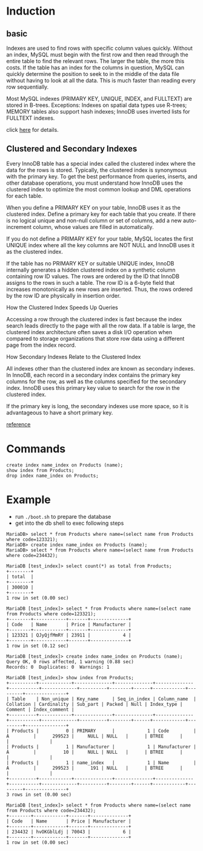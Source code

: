 # Induction

## basic

Indexes are used to find rows with specific column values quickly. Without an index, MySQL must begin with the first row and then read through the entire table to find the relevant rows. The larger the table, the more this costs. If the table has an index for the columns in question, MySQL can quickly determine the position to seek to in the middle of the data file without having to look at all the data. This is much faster than reading every row sequentially.

Most MySQL indexes (PRIMARY KEY, UNIQUE, INDEX, and FULLTEXT) are stored in B-trees. Exceptions: Indexes on spatial data types use R-trees; MEMORY tables also support hash indexes; InnoDB uses inverted lists for FULLTEXT indexes.

click [here](https://dev.mysql.com/doc/refman/5.7/en/mysql-indexes.html) for details.

## Clustered and Secondary Indexes

Every InnoDB table has a special index called the clustered index where the data for the rows is stored. Typically, the clustered index is synonymous with the primary key. To get the best performance from queries, inserts, and other database operations, you must understand how InnoDB uses the clustered index to optimize the most common lookup and DML operations for each table.

When you define a PRIMARY KEY on your table, InnoDB uses it as the clustered index. Define a primary key for each table that you create. If there is no logical unique and non-null column or set of columns, add a new auto-increment column, whose values are filled in automatically.

If you do not define a PRIMARY KEY for your table, MySQL locates the first UNIQUE index where all the key columns are NOT NULL and InnoDB uses it as the clustered index.

If the table has no PRIMARY KEY or suitable UNIQUE index, InnoDB internally generates a hidden clustered index on a synthetic column containing row ID values. The rows are ordered by the ID that InnoDB assigns to the rows in such a table. The row ID is a 6-byte field that increases monotonically as new rows are inserted. Thus, the rows ordered by the row ID are physically in insertion order.

How the Clustered Index Speeds Up Queries

Accessing a row through the clustered index is fast because the index search leads directly to the page with all the row data. If a table is large, the clustered index architecture often saves a disk I/O operation when compared to storage organizations that store row data using a different page from the index record.

How Secondary Indexes Relate to the Clustered Index

All indexes other than the clustered index are known as secondary indexes. In InnoDB, each record in a secondary index contains the primary key columns for the row, as well as the columns specified for the secondary index. InnoDB uses this primary key value to search for the row in the clustered index.

If the primary key is long, the secondary indexes use more space, so it is advantageous to have a short primary key.

[reference](https://dev.mysql.com/doc/refman/5.7/en/innodb-index-types.html)


# Commands
```
create index name_index on Products (name);
show index from Products;
drop index name_index on Products;
```

# Example

- run `./boot.sh` to prepare the database
- get into the db shell to exec following steps

```
MariaDB> select * from Products where name=(select name from Products where code=123321);
MariaDB> create index name_index on Products (name);
MariaDB> select * from Products where name=(select name from Products where code=234432);
```


```
MariaDB [test_index]> select count(*) as total from Products;
+--------+
| total  |
+--------+
| 300010 |
+--------+
1 row in set (0.00 sec)

MariaDB [test_index]> select * from Products where name=(select name from Products where code=123321);
+--------+------------+-------+--------------+
| Code   | Name       | Price | Manufacturer |
+--------+------------+-------+--------------+
| 123321 | QJyQjfMmRY | 23911 |            4 |
+--------+------------+-------+--------------+
1 row in set (0.12 sec)

MariaDB [test_index]> create index name_index on Products (name);
Query OK, 0 rows affected, 1 warning (0.88 sec)     
Records: 0  Duplicates: 0  Warnings: 1

MariaDB [test_index]> show index from Products;
+----------+------------+--------------+--------------+--------------+-----------+-------------+----------+--------+------+------------+---------+---------------+
| Table    | Non_unique | Key_name     | Seq_in_index | Column_name  | Collation | Cardinality | Sub_part | Packed | Null | Index_type | Comment | Index_comment |
+----------+------------+--------------+--------------+--------------+-----------+-------------+----------+--------+------+------------+---------+---------------+
| Products |          0 | PRIMARY      |            1 | Code         | A         |      299523 |     NULL | NULL   |      | BTREE      |         |               |
| Products |          1 | Manufacturer |            1 | Manufacturer | A         |          10 |     NULL | NULL   |      | BTREE      |         |               |
| Products |          1 | name_index   |            1 | Name         | A         |      299523 |      191 | NULL   |      | BTREE      |         |               |
+----------+------------+--------------+--------------+--------------+-----------+-------------+----------+--------+------+------------+---------+---------------+
3 rows in set (0.00 sec)

MariaDB [test_index]> select * from Products where name=(select name from Products where code=234432);
+--------+------------+-------+--------------+
| Code   | Name       | Price | Manufacturer |
+--------+------------+-------+--------------+
| 234432 | hvOKGblLdj | 70043 |            6 |
+--------+------------+-------+--------------+
1 row in set (0.00 sec)
```
